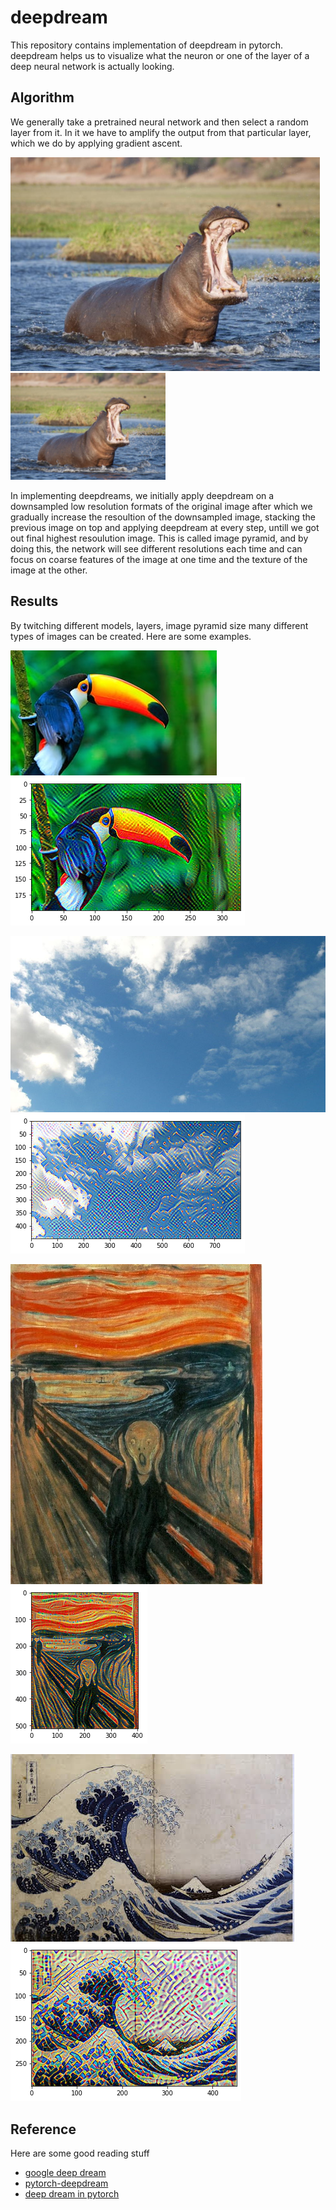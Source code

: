 
# deepdream 
This repository contains implementation of deepdream in pytorch. deepdream helps us to 
visualize what the neuron or one of the layer of a deep neural network is actually looking. 
## Algorithm

We generally take a pretrained neural network and then select a random layer from it. In it we have to 
amplify the output from that particular layer, which we do by applying gradient ascent.

![image](https://github.com/Sandstorm831/Deep-Dreams/blob/main/Images/132576082-fc5ab9b8-fb6e-4b6d-a2ae-f5a51dfedb25.png)
![image](https://github.com/Sandstorm831/Deep-Dreams/blob/main/Images/132576122-a4d9a1a2-1070-4240-9192-3dbbebe2f67a.png)



In implementing deepdreams, we initially apply deepdream on a downsampled low resolution formats of the original image
after which we gradually increase the resoultion of the downsampled image, stacking the previous image on top and applying deepdream at every step, untill
we got out final highest resoulution image. This is called image pyramid, and by doing this, the network will see different resolutions each time and can focus on coarse features of the image at one time and the texture of the image at the other.

## Results
By twitching different models, layers, image pyramid size many different types of images can be created. Here are some examples.


![Toucan](https://github.com/Sandstorm831/Deep-Dreams/blob/main/Original%20Images/Toucan.jpg)
![processed_toucan](https://github.com/Sandstorm831/Deep-Dreams/blob/main/Processed%20Images/processed_toucan.png)


![sky-dd](https://github.com/Sandstorm831/Deep-Dreams/blob/main/Original%20Images/sky-dd.jpeg)
![processed_sky-dd](https://github.com/Sandstorm831/Deep-Dreams/blob/main/Processed%20Images/processed_sky-dd.png)


![daali](https://github.com/Sandstorm831/Deep-Dreams/blob/main/Original%20Images/daali.jpg)
![processed_daali](https://github.com/Sandstorm831/Deep-Dreams/blob/main/Processed%20Images/processed_daali.png)


![wave](https://github.com/Sandstorm831/Deep-Dreams/blob/main/Original%20Images/wave.jpeg)
![processed_wave](https://github.com/Sandstorm831/Deep-Dreams/blob/main/Processed%20Images/processed_wave.png)



## Reference

Here are some good reading stuff

- [google deep dream](https://github.com/google/deepdream)
- [pytorch-deepdream](https://github.com/gordicaleksa/pytorch-deepdream)
- [deep dream in pytorch](https://github.com/duc0/deep-dream-in-pytorch)
